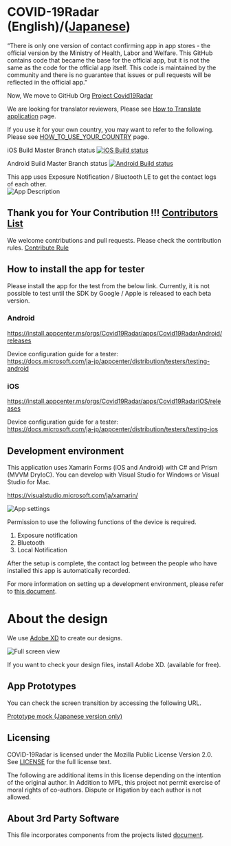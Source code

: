 # COVID-19Radar (English)/([Japanese](README.ja.md))

“There is only one version of contact confirming app in app stores - the official version by the Ministry of Health, Labor and Welfare. This GitHub contains code that became the base for the official app, but it is not the same as the code for the official app itself.
This code is maintained by the community and there is no guarantee that issues or pull requests will be reflected in the official app."

Now, We move to GitHub Org [Project Covid19Radar](https://github.com/Covid-19Radar)

We are looking for translator reviewers, Please see [How to Translate application](HOW_TO_TRANSLATE_CONTRIBUTE.md) page.

If you use it for your own country, you may want to refer to the following. Please see [HOW_TO_USE_YOUR_COUNTRY](doc/HOW_TO_USE_YOUR_COUNTRY.md) page.

iOS Build Master Branch status [![iOS Build status](https://build.appcenter.ms/v0.1/apps/9c268337-4db9-4bf4-be09-efaf16672c15/branches/master/badge)](https://appcenter.ms)

Android Build Master Branch status [![Android Build status](https://build.appcenter.ms/v0.1/apps/3dcdf5b5-da95-4d03-96a6-e6ed42de7e16/branches/master/badge)](https://appcenter.ms)

This app uses Exposure Notification / Bluetooth LE to get the contact logs of each other.  
![App Description](img/explanation_en.png)

## Thank you for Your Contribution !!! [Contributors List](CONTRIBUTORS.md)
We welcome contributions and pull requests.
Please check the contribution rules.
[Contribute Rule](CONTRIBUTING.md)

## How to install the app for tester

Please install the app for the test from the below link. Currently, it is not possible to test until the SDK by Google / Apple is released to each beta version.

### Android

https://install.appcenter.ms/orgs/Covid19Radar/apps/Covid19RadarAndroid/releases

Device configuration guide for a tester:  
https://docs.microsoft.com/ja-jp/appcenter/distribution/testers/testing-android

### iOS

https://install.appcenter.ms/orgs/Covid19Radar/apps/Covid19RadarIOS/releases

Device configuration guide for a tester:  
https://docs.microsoft.com/ja-jp/appcenter/distribution/testers/testing-ios

## Development environment

This application uses Xamarin Forms (iOS and Android) with C# and Prism (MVVM DryIoC).
You can develop with Visual Studio for Windows or Visual Studio for Mac.

https://visualstudio.microsoft.com/ja/xamarin/

![App settings](img/design00.png)

Permission to use the following functions of the device is required.

1. Exposure notification
2. Bluetooth
3. Local Notification

After the setup is complete, the contact log between the people who have installed this app is automatically recorded.

For more information on setting up a development environment, please refer to [this document](doc/Developer.md).

# About the design

We use [Adobe XD](https://www.adobe.com/jp/products/xd.html) to create our designs.

![Full screen view](img/design01.jpg)

If you want to check your design files, install Adobe XD. (available for free).

## App Prototypes

You can check the screen transition by accessing the following URL.

[Prototype mock (Japanese version only)](https://xd.adobe.com/view/8a430621-fe72-45a7-4acf-43fa7d73c181-fc72/grid)

## Licensing

COVID-19Radar is licensed under the Mozilla Public License Version 2.0. See
[LICENSE](LICENSE.md) for the full license text.

The following are additional items in this license depending on the intention of the original author.
In Addition to MPL, this project not permit exercise of moral rights of co-authors.
Dispute or litigation by each author is not allowed.

## About 3rd Party Software

This file incorporates components from the projects listed [document](COPYRIGHT_THIRD_PARTY_SOFTWARE_NOTICES.md).
